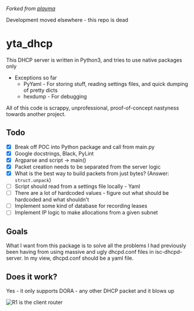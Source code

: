 *Forked from [playma](https://github.com/playma/simple_dhcp)*

Development moved elsewhere - this repo is dead

# yta_dhcp

This DHCP server is written in Python3, and tries to use native packages only

* Exceptions so far
  * PyYaml - For storing stuff, reading settings files, and quick dumping of pretty dicts
  * hexdump - For debugging

All of this code is scrappy, unprofessional, proof-of-concept nastyness towards another project.
    
## Todo

- [x] Break off POC into Python package and call from main.py
- [x] Google docstrings, Black, PyLint
- [x] Argparse and script -> main()
- [x] Packet creation needs to be separated from the server logic
- [x] What is the best way to build packets from just bytes? (Answer: `struct.unpack`)
- [ ] Script should read from a settings file locally - Yaml
- [ ] There are a lot of hardcoded values - figure out what should be hardcoded and what shouldn't
- [ ] Implement some kind of database for recording leases
- [ ] Implement IP logic to make allocations from a given subnet

## Goals

What I want from this package is to solve all the problems I had previously been having from using massive and ugly 
dhcpd.conf files in isc-dhcpd-server. In my view, dhcpd.conf should be a yaml file.

## Does it work?

Yes - it only supports DORA - any other DHCP packet and it blows up

![R1 is the client router](https://i.imgur.com/0Y1YWNT.png)
